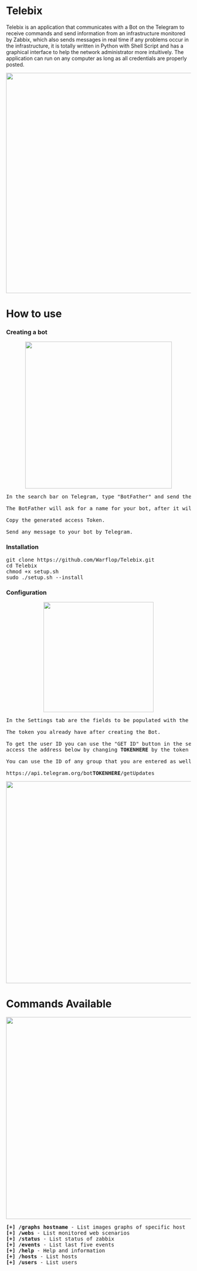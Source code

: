 # Telebix
Telebix is an application that communicates with a Bot on the Telegram to receive commands and send information from an infrastructure monitored by Zabbix, which also sends messages in real time if any problems occur in the infrastructure, it is totally written in Python with Shell Script and has a graphical interface to help the network administrator more intuitively. The application can run on any computer as long as all credentials are properly posted.

<p align="center">
  <img align="center" src="https://i.imgur.com/obxCPTS.png" width="600">
</p>

# How to use

<h3>Creating a bot</h3>

<p align="center">
  <img align="center" src="https://i.imgur.com/VE6ZMjA.png" width="400">
</p>

<pre>
In the search bar on Telegram, type "BotFather" and send the command "/newbot".

The BotFather will ask for a name for your bot, after it will ask for a username as well.

Copy the generated access Token.

Send any message to your bot by Telegram.
</pre>

<h3>Installation</h3>

<pre>
git clone https://github.com/Warflop/Telebix.git
cd Telebix
chmod +x setup.sh
sudo ./setup.sh --install
</pre>

<h3>Configuration</h3>

<p align="center">
  <img align="center" src="https://i.imgur.com/br0tmrx.png" width="300">
</p>

<pre>
In the Settings tab are the fields to be populated with the Zabbix login information, bot token and Telegram user ID (or Group ID).

The token you already have after creating the Bot. 

To get the user ID you can use the "GET ID" button in the settings tab after talking to the bot or add manually,
access the address below by changing <b>TOKENHERE</b> by the token you copied, there will be your user ID.

You can use the ID of any group that you are entered as well.

https://api.telegram.org/bot<b>TOKENHERE</b>/getUpdates
</pre>

<p align="center">
  <img align="center" src="https://i.imgur.com/wNabrKe.png" width="550">
</p>

# Commands Available

<p align="center">
  <img align="center" src="https://i.imgur.com/ZgXWGn9.png" width="550">
</p>

<pre>
<b>[+] /graphs hostname </b>- List images graphs of specific host
<b>[+] /webs </b>- List monitored web scenarios
<b>[+] /status </b>- List status of zabbix
<b>[+] /events </b>- List last five events
<b>[+] /help </b>- Help and information
<b>[+] /hosts </b>- List hosts
<b>[+] /users </b>- List users
</pre>
